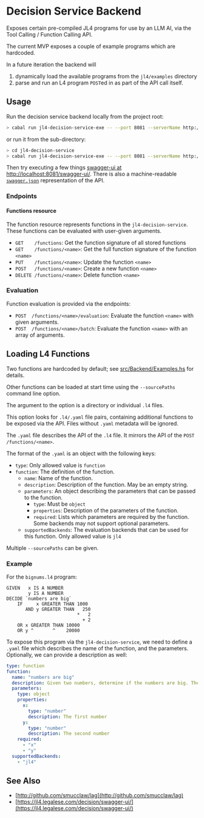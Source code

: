 # Decision Service Backend

Exposes certain pre-compiled JL4 programs for use by an LLM AI, via the Tool Calling / Function Calling API.

The current MVP exposes a couple of example programs which are hardcoded.

In a future iteration the backend will

1. dynamically load the available programs from the `jl4/examples` directory
2. parse and run an L4 program `POST`ed in as part of the API call itself.

## Usage

Run the decision service backend locally from the project root:

```sh
> cabal run jl4-decision-service-exe -- --port 8081 --serverName http://localhost:8081/ --sourcePaths doc/tutorial-code/
```

or run it from the sub-directory:

```sh
> cd jl4-decision-service
> cabal run jl4-decision-service-exe -- --port 8081 --serverName http://localhost:8081/ --sourcePaths ../doc/tutorial-code/
```

Then try executing a few things [swagger-ui at http://localhost:8081/swagger-ui/](http://localhost:8081/swagger-ui/).
There is also a machine-readable [`swagger.json`](http://localhost:8081/swagger.json) representation of the API.

### Endpoints

#### Functions resource

The function resource represents functions in the `jl4-decision-service`.
These functions can be evaluated with user-given arguments.

- `GET    /functions`: Get the function signature of all stored functions
- `GET    /functions/<name>`: Get the full function signature of the function `<name>`
- `PUT    /functions/<name>`: Update the function `<name>`
- `POST   /functions/<name>`: Create a new function `<name>`
- `DELETE /functions/<name>`: Delete function `<name>`

### Evaluation

Function evaluation is provided via the endpoints:

- `POST  /functions/<name>/evaluation`: Evaluate the function `<name>` with given arguments.
- `POST  /functions/<name>/batch`: Evaluate the function `<name>` with an array of arguments.

## Loading L4 Functions

Two functions are hardcoded by default; see [src/Backend/Examples.hs](src/Backend/Examples.hs) for details.

Other functions can be loaded at start time using the `--sourcePaths` command line option.

The argument to the option is a directory or individual `.l4` files.

This option looks for `.l4/.yaml` file pairs, containing additional functions to be exposed via the API. Files without `.yaml` metadata will be ignored.

The `.yaml` file describes the API of the `.l4` file. It mirrors the API of the `POST /functions/<name>`.

The format of the `.yaml` is an object with the following keys:

- `type`: Only allowed value is `function`
- `function`: The definition of the function.
  - `name`: Name of the function.
  - `description`: Description of the function. May be an empty string.
  - `parameters`: An object describing the parameters that can be passed to the function.
    - `type`: Must be `object`
    - `properties`: Description of the parameters of the function.
    - `required`: Lists which parameters are required by the function. Some backends may not support optional parameters.
  - `supportedBackends`: The evaluation backends that can be used for this function. Only allowed value is `jl4`

Multiple `--sourcePaths` can be given.

### Example

For the `bignums.l4` program:

```jl4
GIVEN   x IS A NUMBER
        y IS A NUMBER
DECIDE `numbers are big`
    IF     x GREATER THAN 1000
       AND y GREATER THAN   250
                          *   2
                            + 2
    OR x GREATER THAN 10000
    OR y ^       ^    20000
```

To expose this program via the `jl4-decision-service`, we need to define a `.yaml` file which describes
the name of the function, and the parameters. Optionally, we can provide a description as well:

```yaml
type: function
function:
  name: "numbers are big"
  description: Given two numbers, determine if the numbers are big. The numbers are considered big if they are both big. But they can also be considered big if either of the numbers is very big.
  parameters:
    type: object
    properties:
      x:
        type: "number"
        description: The first number
      y:
        type: "number"
        description: The second number
    required:
      - "x"
      - "y"
  supportedBackends:
    - "jl4"
```

## See Also

- [http://github.com/smucclaw/lag](http://github.com/smucclaw/lag)
- [https://jl4.legalese.com/decision/swagger-ui/](https://jl4.legalese.com/decision/swagger-ui/)
